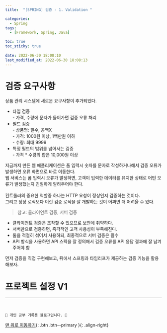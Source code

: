 ```yaml
---
title:  "[SPRING] 검증 - 1. Validation "

categories:
  - Spring
tags:
  - [Framework, Spring, Java]

toc: true
toc_sticky: true
 
date: 2022-06-30 18:08:10
last_modified_at: 2022-06-30 18:08:13
---
```


# 검증 요구사항
상품 관리 시스템에 새로운 요구사항이 추가되었다.

- 타입 검증<br>- 가격, 수량에 문자가 들어가면 검증 오류 처리 
- 필드 검증<br>- 상품명: 필수, 공백X<br>- 가격: 1000원 이상, 1백만원 이하 <br>- 수량: 최대 9999
- 특정 필드의 범위를 넘어서는 검증<br>- 가격 * 수량의 합은 10,000원 이상

지금까지 만든 웹 애플리케이션은 폼 입력시 숫자를 문자로 작성하거나해서 검증 오류가 발생하면 오류 화면으로 바로 이동한다. <br>
웹 서비스는 폼 입력시 오류가 발생하면, 고객이 입력한 데이터를 유지한 상태로 어떤 오류가 발생했는지 친절하게 알려주어야 한다.<br><br>
컨트롤러의 중요한 역할중 하나는 HTTP 요청이 정상인지 검증하는 것이다. <br>
그리고 정상 로직보다 이런 검증 로직을 잘 개발하는 것이 어쩌면 더 어려울 수 있다.

> 참고: 클라이언트 검증, 서버 검증<br>
- 클라이언트 검증은 조작할 수 있으므로 보안에 취약하다.
- 서버만으로 검증하면, 즉각적인 고객 사용성이 부족해진다.
- 둘을 적절히 섞어서 사용하되, 최종적으로 서버 검증은 필수
- API 방식을 사용하면 API 스펙을 잘 정의해서 검증 오류를 API 응답 결과에 잘 남겨주어야 함

먼저 검증을 직접 구현해보고, 뒤에서 스프링과 타임리프가 제공하는 검증 기능을 활용해보자.

# 프로젝트 설정 V1









***
<br>

    💛 개인 공부 기록용 블로그입니다. 👻

[맨 위로 이동하기](#){: .btn .btn--primary }{: .align-right}